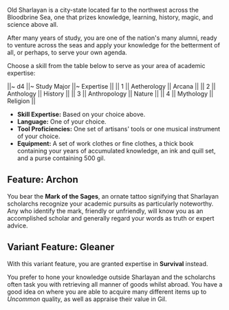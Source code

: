 Old Sharlayan is a city-state located far to the northwest across the Bloodbrine Sea, one that prizes knowledge, learning, history, magic, and science above all. 

After many years of study, you are one of the nation's many alumni, ready to venture across the seas and apply your knowledge for the betterment of all, or perhaps, to serve your own agenda.

Choose a skill from the table below to serve as your area of academic expertise:

||~ d4 ||~ Study Major ||~ Expertise ||
|| 1 || Aetherology || Arcana ||
|| 2 || Anthology || History ||
|| 3 || Anthropology || Nature ||
|| 4 || Mythology || Religion ||

* **Skill Expertise:** Based on your choice above.
* **Language:** One of your choice.
* **Tool Proficiencies:** One set of artisans' tools or one musical instrument of your choice.
* **Equipment:** A set of work clothes or fine clothes, a thick book containing your years of accumulated knowledge, an ink and quill set, and a purse containing 500 gil.

## Feature: Archon
You bear the **Mark of the Sages**, an ornate tattoo signifying that Sharlayan scholarchs recognize your academic pursuits as particularly noteworthy. Any who identify the mark, friendly or unfriendly, will know you as an accomplished scholar and generally regard your words as truth or expert advice.

## Variant Feature: Gleaner
With this variant feature, you are granted expertise in **Survival** instead.

You prefer to hone your knowledge outside Sharlayan and the scholarchs often task you with retrieving all manner of goods whilst abroad. You have a good idea on where you are able to acquire many different items up to *Uncommon* quality, as well as appraise their value in Gil.
